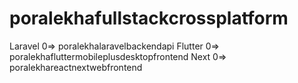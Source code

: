 # poralekhafullstackcrossplatform

Laravel 0=> poralekhalaravelbackendapi
Flutter 0=> poralekhafluttermobileplusdesktopfrontend
Next 0=> poralekhareactnextwebfrontend

